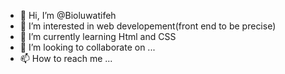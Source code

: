 - 👋 Hi, I’m @Bioluwatifeh
- 👀 I’m interested in web developement(front end to be precise)
- 🌱 I’m currently learning Html and CSS
- 💞️ I’m looking to collaborate on ...
- 📫 How to reach me ...

<!---
Bioluwatifeh/Bioluwatifeh is a ✨ special ✨ repository because its `README.md` (this file) appears on your GitHub profile.
You can click the Preview link to take a look at your changes.
--->
